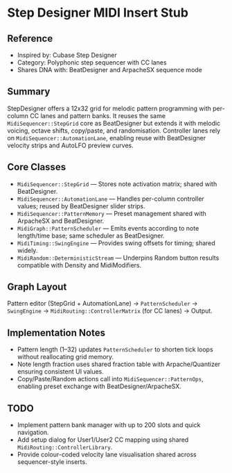 # Step Designer MIDI Insert Stub

## Reference
- Inspired by: Cubase Step Designer
- Category: Polyphonic step sequencer with CC lanes
- Shares DNA with: BeatDesigner and ArpacheSX sequence mode

## Summary
StepDesigner offers a 12x32 grid for melodic pattern programming with per-column CC lanes and pattern banks. It reuses the same `MidiSequencer::StepGrid` core as BeatDesigner but extends it with melodic voicing, octave shifts, copy/paste, and randomisation. Controller lanes rely on `MidiSequencer::AutomationLane`, enabling reuse with BeatDesigner velocity strips and AutoLFO preview curves.

## Core Classes
- `MidiSequencer::StepGrid` — Stores note activation matrix; shared with BeatDesigner.
- `MidiSequencer::AutomationLane` — Handles per-column controller values; reused by BeatDesigner slider strips.
- `MidiSequencer::PatternMemory` — Preset management shared with ArpacheSX and BeatDesigner.
- `MidiGraph::PatternScheduler` — Emits events according to note length/time base; same scheduler as BeatDesigner.
- `MidiTiming::SwingEngine` — Provides swing offsets for timing; shared widely.
- `MidiRandom::DeterministicStream` — Underpins Random button results compatible with Density and MidiModifiers.

## Graph Layout
Pattern editor (StepGrid + AutomationLane) → `PatternScheduler`
→ `SwingEngine`
→ `MidiRouting::ControllerMatrix` (for CC lanes)
→ Output.

## Implementation Notes
- Pattern length (1–32) updates `PatternScheduler` to shorten tick loops without reallocating grid memory.
- Note length fraction uses shared fraction table with Arpache/Quantizer ensuring consistent UI values.
- Copy/Paste/Random actions call into `MidiSequencer::PatternOps`, enabling preset exchange with BeatDesigner/ArpacheSX.

## TODO
- Implement pattern bank manager with up to 200 slots and quick navigation.
- Add setup dialog for User1/User2 CC mapping using shared `MidiRouting::ControllerLibrary`.
- Provide colour-coded velocity lane visualisation shared across sequencer-style inserts.

